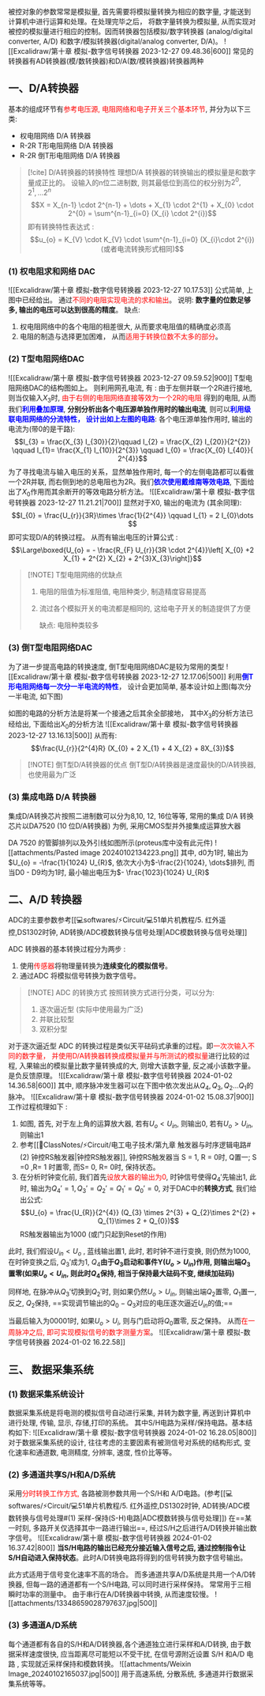 被控对象的参数常常是模拟量, 首先需要将模拟量转换为相应的数字量, 才能送到计算机中进行运算和处理。在处理完毕之后， 将数字量转换为模拟量, 从而实现对被控的模拟量进行相应的控制。因而转换器包括模拟/数字转换器 (analog/digital converter, A/D) 和数字/模拟转换器(digital/analog converter, D/A)。
![[Excalidraw/第十章 模拟-数字信号转换器 2023-12-27 09.48.36|600]]
常见的转换器有AD转换器(模/数转换器)和D/A(数/模转换器)转换器两种
## 一、D/A转换器
基本的组成环节有<mark style="background: transparent; color: red">参考电压源, 电阻网络和电子开关三个基本环节</mark>, 并分为以下三类: 
- 权电阻网络 D/A 转换器 
- R-2R T形电阻网络 D/A 转换器 
- R-2R 倒T形电阻网络 D/A 转换器  
> [!cite] D/A转换器的转换特性
> 理想D/A 转换器的转换输出的模拟量是和数字量成正比的。
> 设输入的n位二进制数, 则其最低位到高位的权分别为$2^{0}, 2^{1}, \dots 2^{n}$ 
> $$X = X_{n-1} \cdot  2^{n-1} + \dots  + X_{1} \cdot  2^{1} + X_{0} \cdot  2^{0} = \sum^{n-1}_{i=0} (X_{i} \cdot  2^{i})$$
> 即有转换特性表达式 : 
> $$u_{o} =  K_{V} \cdot  K_{V} \cdot  \sum^{n-1}_{i=0} (X_{i}\cdot  2^{i}) (或者电流转换形式相同)$$
### (1) 权电阻求和网络 DAC 
![[Excalidraw/第十章 模拟-数字信号转换器 2023-12-27 10.17.53]]
公式简单, 上图中已经给出。 通过<mark style="background: transparent; color: red">不同的电阻实现电流的求和输出</mark>。
说明: **数字量的位数足够多, 输出的电压可以达到很高的精度**。 
缺点: 
1. 权电阻网络中的各个电阻的相差很大, 从而要求电阻值的精确度必须高
2. 电阻的制造与选择更加困难， 从而<mark style="background: transparent; color: red">适用于转换位数不太多的部分</mark>。

### (2) T型电阻网络DAC 
![[Excalidraw/第十章 模拟-数字信号转换器 2023-12-27 09.59.52|900]]
T型电阻网络DAC的结构图如上。 则利用网孔电流, 有 :
由于左侧并联一个2R进行接地, 则当仅输入$X_{3}$时, <mark style="background: transparent; color: red">由于右侧的电阻网络直接等效为一个2R的电阻</mark> 得到的电阻, 从而我们<b><mark style="background: transparent; color: blue">利用叠加原理</mark></b>, **分别分析出各个电压源单独作用时的输出电流**, 则可以<b><mark style="background: transparent; color: blue">利用级联电阻网络的分流特性， 设计出如上左图的电路</mark></b>:
各个电压源单独作用时, 输出的电流为(带0的是干路):
$$I_{3} = \frac{X_{3} I_{30}}{2}\qquad I_{2} = \frac{X_{2} I_{20}}{2^{2}} \qquad I_{1}= \frac{X_{1} I_{10}}{2^{3}} \qquad  I_{0}  = \frac{X_{0} I_{40}}{ 2^{4}}$$
为了寻找电流与输入电压的关系，显然单独作用时, 每一个的左侧电路都可以看做一个2R并联, 而右侧到地的总电阻也为2R。我们<b><mark style="background: transparent; color: blue">依次使用戴维南等效电路</mark></b>, 下面给出了$X_0$作用而其余断开的等效电路分析方法。 
![[Excalidraw/第十章 模拟-数字信号转换器 2023-12-27 11.21.21|700]]
显然对于X0, 输出的电流为 (其余同理):
$$I_{0} = \frac{U_{r}}{3R}\times \frac{1}{2^{4}} \qquad I_{1} = 2 I_{0}\dots $$
即可实现D/A的转换过程。 从而有输出电压的计算公式 :
$$\Large\boxed{U_{o} = - \frac{R_{F} U_{r}}{3R \cdot  2^{4}}\left[  X_{0} +2 X_{1}  + 2^{2} X_{2} + 2^{3}X_{3}\right]}$$

> [!NOTE] T型电阻网络的优缺点
> 1. 电阻的阻值为标准阻值, 电阻种类少, 制造精度容易提高 
> 2. 流过各个模拟开关的电流都是相同的, 这给电子开关的制造提供了方便
>    
>    缺点: 电阻种类较多

### (3) 倒T型电阻网络DAC 
为了进一步提高电路的转换速度, 倒T型电阻网络DAC是较为常用的类型
![[Excalidraw/第十章 模拟-数字信号转换器 2023-12-27 12.17.06|500]]
利用<b><mark style="background: transparent; color: blue">倒T形电阻网络每一次分一半电流的特性</mark></b>， 设计会更加简单, 基本设计如上图(每次分一半电流, 如下图)

如图的电路的分析方法是将某一个接通之后其余全部接地， 其中$X_3$的分析方法已经给出, 下面给出$X_{0}$的分析方法
![[Excalidraw/第十章 模拟-数字信号转换器 2023-12-27 13.16.13|500]]
从而有:
$$\frac{U_{r}}{2^{4}R} (X_{0} + 2 X_{1} + 4 X_{2} + 8X_{3})$$

> [!NOTE] 倒T型D/A转换器的优点
> 倒T型D/A转换器是速度最快的D/A转换器, 也使用最为广泛

### (3) 集成电路 D/A 转换器
集成D/A转换芯片按照二进制数可以分为8,10, 12, 16位等等, 常用的集成 D/A 转换芯片以DA7520 (10 位D/A转换器) 为例, 采用CMOS型并外接集成运算放大器

DA 7520 的管脚排列以及外引线如图所示(proteus库中没有此元件) 
![[attachments/Pasted image 20240102134223.png]]
其中, d0为1时, 输出为$U_{o} = -\frac{1}{1024} U_{R}$, 依次大小为$-\frac{2}{1024}, \dots$排列, 而当D0 - D9均为1时, 最小输出电压为$- \frac{1023}{1024} U_{R}$ 

##  二、A/D 转换器 
ADC的主要参数参考[[💻softwares/⚡Circuit/💻51单片机教程/5. 红外遥控,DS1302时钟, AD转换/ADC模数转换与信号处理|ADC模数转换与信号处理]] 

ADC 转换器的基本转换过程分为两步 : 
1. 使用<mark style="background: transparent; color: red">传感器</mark>将物理量转换为**连续变化的模拟信号**。
2. 通过ADC 将模拟信号转换为数字信号。 

> [!NOTE] ADC 的转换方式
> 按照转换方式进行分类，可以分为: 
> 1. 逐次逼近型 (实际中使用最为广泛)
> 2. 并联比较型 
> 3. 双积分型 

对于逐次逼近型 ADC 的转换过程是类似天平砝码式承重的过程。即<mark style="background: transparent; color: red">一次次输入不同的数字量， 并使用D/A转换器转换成模拟量并与所测试的模拟量</mark>进行比较的过程, 入果输出的模拟量比数字量转换成的大, 则增大该数字量, 反之减小该数字量。 是负反馈原理。
![[Excalidraw/第十章 模拟-数字信号转换器 2024-01-02 14.36.58|600]]
其中, 顺序脉冲发生器可以在下图中依次发出从$Q_{4}, Q_{3}, Q_{2}\dots Q_{1}$的脉冲。
![[Excalidraw/第十章 模拟-数字信号转换器 2024-01-02 15.08.37|900]]
工作过程梳理如下 :
1. 如图, 首先, 对于左上角的运算放大器, 若有$U_{o} < U_{in}$, 则输出0, 若有$U_{o}  > U_{in}$, 则输出1
2. 参考[[📘ClassNotes/⚡Circuit/电工电子技术/第九章 触发器与时序逻辑电路#(2) 钟控RS触发器|钟控RS触发器]], 钟控RS触发器当 S = 1, R = 0时, Q置一;  S =0 ,R= 1 时置零, 而S= 0, R= 0时, 保持状态。 
3. 在分析时钟变化前, 我们首先<mark style="background: transparent; color: red">设放大器的输出为0</mark>, 时钟信号使得$Q_{4}'$先输出1, 此时, 输出为$Q_{4}' = 1, Q_{3}' =  Q_{2}' = Q_{1}'=  Q_{0}' = 0$,
对于DAC中的**转换方式**, 我们给出公式: 
$$U_{o} = \frac{U_{R}}{2^{4}} (Q_{3} \times 2^{3} + Q_{2}\times 2^{2}  + Q_{1}\times 2 + Q_{0})$$
RS触发器输出为1000 (或门只起到Reset的作用) 

此时, 我们假设$U_{in} < U_{o}$ , 蓝线输出置1, 此时, 若时钟不进行变换, 则仍然为1000, 在时钟变换之后, $Q_{3}'$成为1, $Q_{4}$**由于$Q_3$启动和事件Y($U_o> U_{in}$)作用, 则输出端$Q_{3}$置零(如果$U_{o} < U_{in}$, 则此时$Q_{4}$保持, 相当于保持最大砝码不变, 继续加砝码)** 

同样地, 在脉冲从$Q_{3}'$切换到$Q_{2}'$时, 则如果仍然$U_{o} > U_{in}$, 则输出端$Q_{2}$置零, $Q_{1}$置一, 反之, $Q_{2}$保持, ==实现调节输出的$Q_0 -Q_{3}$对应的电压逐次逼近$U_{in}$的值;==  

当最后输入为00001时, 如果$U_o > U_i$, 则与门启动将$Q_0$置零, 反之保持。 从而<mark style="background: transparent; color: red">在一周脉冲之后,  即可实现模拟信号的数字测量方案</mark>。 
![[Excalidraw/第十章 模拟-数字信号转换器 2024-01-02 16.22.58]]
## 三、 数据采集系统
### (1) 数据采集系统设计
数据采集系统是将电测的模拟信号自动进行采集, 并转为数字量, 再送到计算机中进行处理, 传输, 显示, 存储,打印的系统。 其中S/H电路为采样/保持电路。基本结构如下: 
![[Excalidraw/第十章 模拟-数字信号转换器 2024-01-02 16.28.05|800]]
对于数据采集系统的设计, 往往考虑的主要因素有被测信号对系统的结构形式, 变化速率和通道数, 电测精度, 分辨率, 速度, 性价比等等。 
### (2) 多通道共享S/H和A/D系统
采用<mark style="background: transparent; color: red">分时转换工作方式,</mark> 各路被测参数共用一个S/H和 A/D电路。(参考[[💻softwares/⚡Circuit/💻51单片机教程/5. 红外遥控,DS1302时钟, AD转换/ADC模数转换与信号处理#(1) 采样-保持(S-H)电路|ADC模数转换与信号处理]]) 在==某一时刻,  多路开关仅选择其中一路进行输出==, 经过S/H之后进行A/D转换并输出数字信号。 
![[Excalidraw/第十章 模拟-数字信号转换器 2024-01-02 16.37.42|800]]
**当S/H电路的输出已经充分接近输入信号之后, 通过控制指令让S/H自动进入保持状态**。此时A/D转换电路将得到的信号转换为数字信号输出。

此方式适用于信号变化速率不高的场合。 
而多通道共享A/D系统是共用一个A/D转换器, 但每一路的通道都有一个S/H电路, 可以同时进行采样保持。 常常用于三相瞬时功率的测量中。 由于串行在A/D转换器中转换, 从而速度较慢。 
![[attachments/13348659028797637.jpg|500]]
### (3) 多通道A/D系统
每个通道都有各自的S/H和A/D转换器,各个通道独立进行采样和A/D转换, 由于数据采样速度很快,  应当距离尽可能短以不受干扰,  在信号源附近设置 S/H 和A/D 电路 , 实现就近采样保持和模数转换。 
![[attachments/Weixin Image_20240102165037.jpg|500]]
用于高速系统, 分散系统, 多通道并行数据采集系统等等。 
